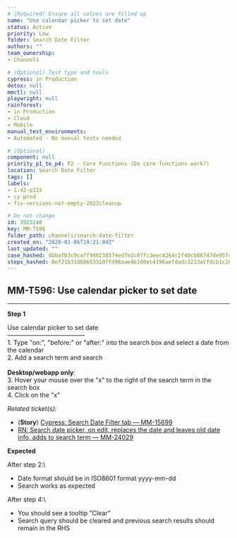 ```yaml
---
# (Required) Ensure all values are filled up
name: "Use calendar picker to set date"
status: Active
priority: Low
folder: Search Date Filter
authors: ""
team_ownership: 
- Channels

# (Optional) Test type and tools
cypress: in Production
detox: null
mmctl: null
playwright: null
rainforest: 
- in Production
- Cloud
- Mobile
manual_test_environments: 
- Automated - No manual tests needed

# (Optional)
component: null
priority_p1_to_p4: P2 - Core Functions (Do core functions work?)
location: Search Date Filter
tags: []
labels: 
- 1.42-p123
- cy-prod
- fix-versions-not-empty-2022cleanup

# Do not change
id: 3923240
key: MM-T596
folder_path: channels/search-date-filter
created_on: "2020-01-06T19:21:04Z"
last_updated: ""
case_hashed: dbbafb3c9caff9d0238574ed7e2c07fc3eec4264c2f40cb86747de95fc5b976dd84014da5755cfd984b5217877897d5b
steps_hashed: 0ef21b31db86533107fd96aae4b160ec4196aefdadc3213acfdcb1c26794b7f98dcbd9319f78ad2c44e6394ba963821c
---
```


## MM-T596: Use calendar picker to set date

---

**Step 1**

Use calendar picker to set date\
–––––––––––––––––––––––––\
1\. Type "on:", "before:" or "after:" into the search box and select a date from the calendar\
2\. Add a search term and search\
\
**Desktop/webapp only**:\
3\. Hover your mouse over the "x" to the right of the search term in the search box\
4\. Click on the "x"

_Related ticket(s):_

- (**Story**) [Cypress: Search Date Filter tab — MM-15699](https://mattermost.atlassian.net/browse/MM-15699)
- [RN: Search date picker, on edit, replaces the date and leaves old date info, adds to search term — MM-24029](https://mattermost.atlassian.net/browse/MM-24029)

**Expected**

After step 2:\\

- Date format should be in ISO8601 format yyyy-mm-dd
- Search works as expected

After step 4:\\

- You should see a tooltip "Clear"
- Search query should be cleared and previous search results should remain in the RHS
